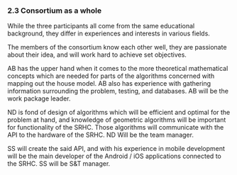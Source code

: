 
### 2.3 Consortium as a whole

While the three participants all come from the same educational background, they differ in experiences and interests in various fields.

The members of the consortium know each other well, they are passionate about their idea, and will work hard to achieve set objectives.

AB has the upper hand when it comes to the more theoretical mathematical concepts which are needed for parts of the algorithms concerned with mapping out
the house model. AB also has experience with gathering information surrounding the problem, testing, and databases. AB will be the work package leader.

ND is fond of design of algorithms which will be efficient and optimal for the problem at hand, and knowledge of geometric algorithms will be important for functionality of the SRHC.
Those algorithms will communicate with the API to the hardware of the SRHC. ND Will be the team manager.

SS will create the said API, and with his experience in mobile development will be the main developer
of the Android / iOS applications connected to the SRHC. SS will be S&T manager.
